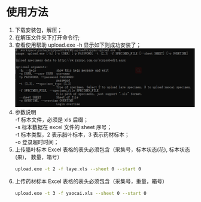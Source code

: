 # 使用方法

1. 下载安装包，解压；
2. 在解压文件夹下打开命令行;
3. 查看使用帮助
   upload.exe -h
   显示如下则成功安装了；
   ![img.png](\imgs\img.png)
4. 参数说明  
   -f 标本文件，必须是 xls 后缀；  
   -s 标本数据在 excel 文件的 sheet 序号；  
   -t 标本类型，2 表示腊叶标本，3 表示药材标本；  
   -o 登录超时时间；
5. 上传腊叶标本
   Excel 表格的表头必须包含（采集号，标本状态(花), 标本状态(果)， 数量，箱号）
   ```bash
   upload.exe -t 2 -f laye.xls --sheet 0 --start 0
   ```
6. 上传药材标本
   Excel 表格的表头必须包含（采集号，重量，箱号）
   ```bash
   upload.exe -t 3 -f yaocai.xls --sheet 0 --start 0
   ```
